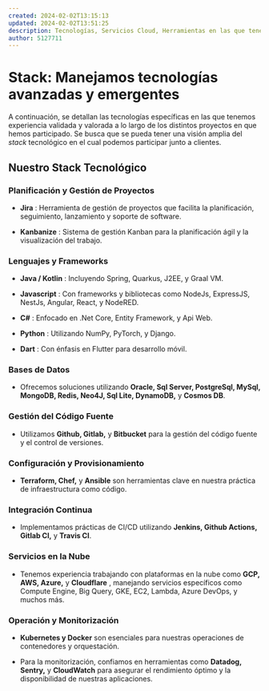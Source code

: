 ```yaml
---
created: 2024-02-02T13:15:13
updated: 2024-02-02T13:51:25
description: Tecnologías, Servicios Cloud, Herramientas en las que tenemos experiencia validada y valorada en 23people.
author: 5127711
---
```


# Stack: Manejamos tecnologías avanzadas y emergentes

A continuación, se detallan las tecnologías específicas en las que tenemos
experiencia validada y valorada a lo largo de los distintos proyectos en que
hemos participado. Se busca que se pueda tener una visión amplia del _stack_
tecnológico en el cual podemos participar junto a clientes.

## Nuestro Stack Tecnológico

### Planificación y Gestión de Proyectos

* **Jira** : Herramienta de gestión de proyectos que facilita la planificación, seguimiento, lanzamiento y soporte de software.

* **Kanbanize** : Sistema de gestión Kanban para la planificación ágil y la visualización del trabajo.

### Lenguajes y Frameworks

* **Java / Kotlin** : Incluyendo Spring, Quarkus, J2EE, y Graal VM.

* **Javascript** : Con frameworks y bibliotecas como NodeJs, ExpressJS, NestJs, Angular, React, y NodeRED.

* **C#** : Enfocado en .Net Core, Entity Framework, y Api Web.

* **Python** : Utilizando NumPy, PyTorch, y Django.

* **Dart** : Con énfasis en Flutter para desarrollo móvil.

### Bases de Datos

* Ofrecemos soluciones utilizando **Oracle, Sql Server, PostgreSql, MySql, MongoDB, Redis, Neo4J, Sql Lite, DynamoDB,** y **Cosmos DB**.

### Gestión del Código Fuente

* Utilizamos **Github, Gitlab,** y **Bitbucket** para la gestión del código fuente y el control de versiones.

### Configuración y Provisionamiento

* **Terraform, Chef,** y **Ansible** son herramientas clave en nuestra práctica de infraestructura como código.

### Integración Continua

* Implementamos prácticas de CI/CD utilizando **Jenkins, Github Actions, Gitlab CI,** y **Travis CI**.

### Servicios en la Nube

* Tenemos experiencia trabajando con plataformas en la nube como **GCP, AWS, Azure,** y **Cloudflare** , manejando servicios específicos como Compute Engine, Big Query, GKE, EC2, Lambda, Azure DevOps, y muchos más.

### Operación y Monitorización

* **Kubernetes y Docker** son esenciales para nuestras operaciones de contenedores y orquestación.

* Para la monitorización, confiamos en herramientas como **Datadog, Sentry,** y **CloudWatch** para asegurar el rendimiento óptimo y la disponibilidad de nuestras aplicaciones.

​
